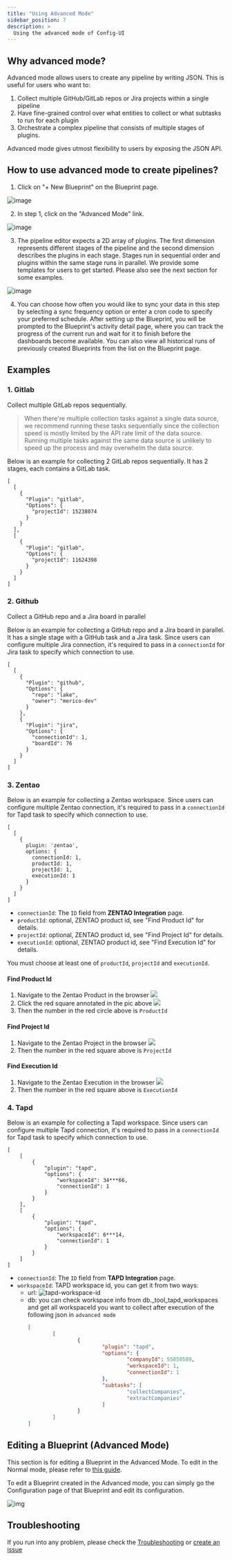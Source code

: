 ```yaml
---
title: "Using Advanced Mode"
sidebar_position: 7
description: >
  Using the advanced mode of Config-UI
---
```


## Why advanced mode?

Advanced mode allows users to create any pipeline by writing JSON. This is useful for users who want to:

1. Collect multiple GitHub/GitLab repos or Jira projects within a single pipeline
2. Have fine-grained control over what entities to collect or what subtasks to run for each plugin
3. Orchestrate a complex pipeline that consists of multiple stages of plugins.

Advanced mode gives utmost flexibility to users by exposing the JSON API.

## How to use advanced mode to create pipelines?

1. Click on "+ New Blueprint" on the Blueprint page.

![image](/img/AdvancedMode/AdvancedMode1.png)

2. In step 1, click on the "Advanced Mode" link.

![image](/img/AdvancedMode/AdvancedMode2.png)

3. The pipeline editor expects a 2D array of plugins. The first dimension represents different stages of the pipeline and the second dimension describes the plugins in each stage. Stages run in sequential order and plugins within the same stage runs in parallel. We provide some templates for users to get started. Please also see the next section for some examples.

![image](/img/AdvancedMode/AdvancedMode3.png)

4. You can choose how often you would like to sync your data in this step by selecting a sync frequency option or enter a cron code to specify your preferred schedule. After setting up the Blueprint, you will be prompted to the Blueprint's activity detail page, where you can track the progress of the current run and wait for it to finish before the dashboards become available. You can also view all historical runs of previously created Blueprints from the list on the Blueprint page.

## Examples

### 1. Gitlab
Collect multiple GitLab repos sequentially.

> When there're multiple collection tasks against a single data source, we recommend running these tasks sequentially since the collection speed is mostly limited by the API rate limit of the data source.
> Running multiple tasks against the same data source is unlikely to speed up the process and may overwhelm the data source.

Below is an example for collecting 2 GitLab repos sequentially. It has 2 stages, each contains a GitLab task.

```
[
  [
    {
      "Plugin": "gitlab",
      "Options": {
        "projectId": 15238074
      }
    }
  ],
  [
    {
      "Plugin": "gitlab",
      "Options": {
        "projectId": 11624398
      }
    }
  ]
]
```

### 2. Github
Collect a GitHub repo and a Jira board in parallel

Below is an example for collecting a GitHub repo and a Jira board in parallel. It has a single stage with a GitHub task and a Jira task. Since users can configure multiple Jira connection, it's required to pass in a `connectionId` for Jira task to specify which connection to use.

```
[
  [
    {
      "Plugin": "github",
      "Options": {
        "repo": "lake",
        "owner": "merico-dev"
      }
    },
    {
      "Plugin": "jira",
      "Options": {
        "connectionId": 1,
        "boardId": 76
      }
    }
  ]
]
```

### 3. Zentao
Below is an example for collecting a Zentao workspace. Since users can configure multiple Zentao connection, it's required to pass in a `connectionId` for Tapd task to specify which connection to use.

```
[
  [
    {
      plugin: 'zentao',
      options: {
        connectionId: 1,
        productId: 1,
        projectId: 1,
        executionId: 1
      }
    }
  ]
]
```

- `connectionId`: The `ID` field from **ZENTAO Integration** page.
- `productId`: optional, ZENTAO product id, see "Find Product Id" for details.
- `projectId`: optional, ZENTAO product id, see "Find Project Id" for details.
- `executionId`: optional, ZENTAO product id, see "Find Execution Id" for details.

You must choose at least one of `productId`, `projectId` and `executionId`.

#### Find Product Id
1. Navigate to the Zentao Product in the browser
   ![](zentao-product.png)
2. Click the red square annotated in the pic above
   ![](zentao-product-id.png)
3. Then the number in the red circle above is `ProductId`

#### Find Project Id
1. Navigate to the Zentao Project in the browser
   ![](zentao-project-id.png)
2. Then the number in the red square above is `ProjectId`

#### Find Execution Id
1. Navigate to the Zentao Execution in the browser
   ![](zentao-execution-id.png)
2. Then the number in the red square above is `ExecutionId`

### 4. Tapd
Below is an example for collecting a Tapd workspace. Since users can configure multiple Tapd connection, it's required to pass in a `connectionId` for Tapd task to specify which connection to use.
```
[
    [
        {
            "plugin": "tapd",
            "options": {
                "workspaceId": 34***66,
                "connectionId": 1
            }
        }
    ],
    [
        {
            "plugin": "tapd",
            "options": {
                "workspaceId": 6***14,
                "connectionId": 1
            }
        }
    ]
]
```

- `connectionId`: The `ID` field from **TAPD Integration** page.
- `workspaceId`: TAPD workspace id, you can get it from two ways:
  - url: ![tapd-workspace-id](/img/ConfigUI/tapd-find-workspace-id.png)
  - db: you can check workspace info from db._tool_tapd_workspaces and get all workspaceId you want to collect after execution of the following json in `advanced mode`
    ```json
    [
            [
                    {
                            "plugin": "tapd",
                            "options": {
                                    "companyId": 55850509,
                                    "workspaceId": 1,
                                    "connectionId": 1
                            },
                            "subtasks": [
                                    "collectCompanies",
                                    "extractCompanies"
                            ]
                    }
            ]
    ]
    ```



## Editing a Blueprint (Advanced Mode)

This section is for editing a Blueprint in the Advanced Mode. To edit in the Normal mode, please refer to [this guide](Tutorial.md#editing-a-blueprint-normal-mode).

To edit a Blueprint created in the Advanced mode, you can simply go the Configuration page of that Blueprint and edit its configuration.

![img](/img/ConfigUI/BlueprintEditing/blueprint-edit2.png)

## Troubleshooting

If you run into any problem, please check the [Troubleshooting](/Troubleshooting/Configuration.md) or [create an issue](https://github.com/apache/incubator-devlake/issues)
